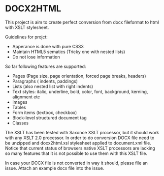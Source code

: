 # DOCX2HTML
This project is aim to create perfect conversion from docx fileformat to html with XSLT stylesheet.

Guidelines for projct:
- Apperance is done with pure CSS3
- Maintain HTML5 sematics (Tricky one with nested lists)
- Do not lose information

So far following features are supported:

- Pages (Page size, page orientation, forced page breaks, headers)
- Paragraphs ( indents, paddings) 
- Lists (also nested list with right indents)
- Text styles: italic, underline, bold, color, font, background, kerning, alignment etc
- Images
- Tables
- Form items (textbox, checkbox)
- Block-level structured document tag
- Classes

The XSLT has been tested with Saxonce XSLT processor, but it should work with any XSLT 2.0 processor. In order to do conversion DOCX file need to be unzipped and docx2html.xsl stylesheet applied to document.xml file. Notice that current status of browsers native XSLT processors are lacking so many features that it is not possible to use them with this XSLT file.

In case your DOCX file is not converted in way it should, please file an issue. Attach an example docx file into the issue.
